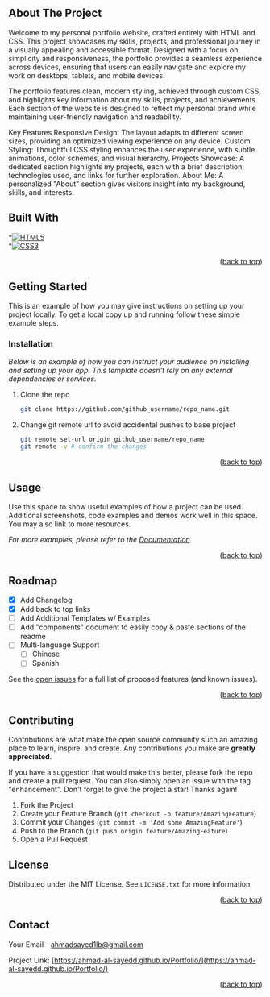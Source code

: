 

<!-- ABOUT THE PROJECT -->
## About The Project

Welcome to my personal portfolio website, crafted entirely with HTML and CSS. This project showcases my skills, projects, and professional journey in a visually appealing and accessible format. Designed with a focus on simplicity and responsiveness, the portfolio provides a seamless experience across devices, ensuring that users can easily navigate and explore my work on desktops, tablets, and mobile devices.

The portfolio features clean, modern styling, achieved through custom CSS, and highlights key information about my skills, projects, and achievements. Each section of the website is designed to reflect my personal brand while maintaining user-friendly navigation and readability.

Key Features
Responsive Design: The layout adapts to different screen sizes, providing an optimized viewing experience on any device.
Custom Styling: Thoughtful CSS styling enhances the user experience, with subtle animations, color schemes, and visual hierarchy.
Projects Showcase: A dedicated section highlights my projects, each with a brief description, technologies used, and links for further exploration.
About Me: A personalized "About" section gives visitors insight into my background, skills, and interests.




## Built With

*[![HTML5](https://img.shields.io/badge/HTML5-E34F26?style=for-the-badge&logo=html5&logoColor=white)](https://developer.mozilla.org/en-US/docs/Web/HTML)
<br>
*[![CSS3](https://img.shields.io/badge/CSS3-1572B6?style=for-the-badge&logo=css3&logoColor=white)](https://developer.mozilla.org/en-US/docs/Web/CSS)


<p align="right">(<a href="#readme-top">back to top</a>)</p>



<!-- GETTING STARTED -->
## Getting Started

This is an example of how you may give instructions on setting up your project locally.
To get a local copy up and running follow these simple example steps.

### Installation

_Below is an example of how you can instruct your audience on installing and setting up your app. This template doesn't rely on any external dependencies or services._


1. Clone the repo
   ```sh
   git clone https://github.com/github_username/repo_name.git
   ```
2. Change git remote url to avoid accidental pushes to base project
   ```sh
   git remote set-url origin github_username/repo_name
   git remote -v # confirm the changes
   ```

<p align="right">(<a href="#readme-top">back to top</a>)</p>



<!-- USAGE EXAMPLES -->
## Usage

Use this space to show useful examples of how a project can be used. Additional screenshots, code examples and demos work well in this space. You may also link to more resources.

_For more examples, please refer to the [Documentation](https://example.com)_

<p align="right">(<a href="#readme-top">back to top</a>)</p>



<!-- ROADMAP -->
## Roadmap

- [x] Add Changelog
- [x] Add back to top links
- [ ] Add Additional Templates w/ Examples
- [ ] Add "components" document to easily copy & paste sections of the readme
- [ ] Multi-language Support
    - [ ] Chinese
    - [ ] Spanish

See the [open issues](https://github.com/othneildrew/Best-README-Template/issues) for a full list of proposed features (and known issues).

<p align="right">(<a href="#readme-top">back to top</a>)</p>



<!-- CONTRIBUTING -->
## Contributing

Contributions are what make the open source community such an amazing place to learn, inspire, and create. Any contributions you make are **greatly appreciated**.

If you have a suggestion that would make this better, please fork the repo and create a pull request. You can also simply open an issue with the tag "enhancement".
Don't forget to give the project a star! Thanks again!

1. Fork the Project
2. Create your Feature Branch (`git checkout -b feature/AmazingFeature`)
3. Commit your Changes (`git commit -m 'Add some AmazingFeature'`)
4. Push to the Branch (`git push origin feature/AmazingFeature`)
5. Open a Pull Request



<!-- LICENSE -->
## License

Distributed under the MIT License. See `LICENSE.txt` for more information.

<p align="right">(<a href="#readme-top">back to top</a>)</p>



<!-- CONTACT -->
## Contact

Your Email - [ahmadsayed1lb@gmail.com](ahmadsayed1lb@gmail.com) 

Project Link: [https://ahmad-al-sayedd.github.io/Portfolio/](https://ahmad-al-sayedd.github.io/Portfolio/)

<p align="right">(<a href="#readme-top">back to top</a>)</p>
